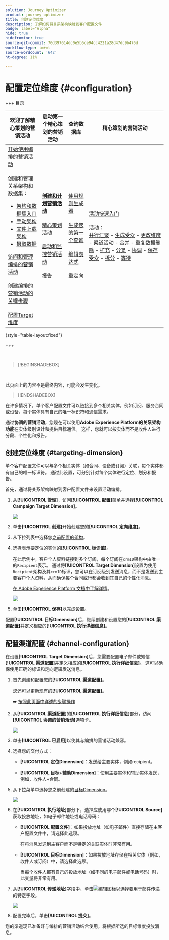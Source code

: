 ```yaml
---
solution: Journey Optimizer
product: journey optimizer
title: 创建定位维度
description: 了解如何将关系架构映射到客户配置文件
badge: label="Alpha"
hide: true
hidefromtoc: true
source-git-commit: 70d397614dc0e5b5ce94cc4221a28d47dc9b476d
workflow-type: tm+mt
source-wordcount: '642'
ht-degree: 11%

---
```



# 配置定位维度 {#configuration}

+++ 目录

| 欢迎了解精心策划的营销活动 | 启动第一个精心策划的营销活动 | 查询数据库 | 精心策划的营销活动 |
|---|---|---|---|
| [开始使用编排的营销活动](gs-orchestrated-campaigns.md)<br/><br/>创建和管理关系架构和数据集：</br> <ul><li>[架构和数据集入门](gs-schemas.md)</li><li>[手动架构](manual-schema.md)</li><li>[文件上载架构](file-upload-schema.md)</li><li>[摄取数据](ingest-data.md)</li></ul>[访问和管理编排的营销活动](access-manage-orchestrated-campaigns.md)<br/><br/>[创建编排的营销活动的关键步骤](gs-campaign-creation.md)<br/><br/>[配置Target维度](target-dimension.md) | <b>[创建和计划营销活动](create-orchestrated-campaign.md)</b><br/><br/>[精心策划活动](orchestrate-activities.md)<br/><br/>[启动和监控营销活动](start-monitor-campaigns.md)<br/><br/>[报告](reporting-campaigns.md) | [使用规则生成器](orchestrated-rule-builder.md)<br/><br/>[生成您的第一个查询](build-query.md)<br/><br/>[编辑表达式](edit-expressions.md)<br/><br/>[重定向](retarget.md) | [活动快速入门](activities/about-activities.md)<br/><br/>活动：<br/>[并行汇聚](activities/and-join.md) - [生成受众](activities/build-audience.md) - [更改维度](activities/change-dimension.md) - [渠道活动](activities/channels.md) - [合并](activities/combine.md) - [重复数据删除](activities/deduplication.md) - [扩充](activities/enrichment.md) - [分叉](activities/fork.md) - [协调](activities/reconciliation.md) - [保存受众](activities/save-audience.md) - [拆分](activities/split.md) - [等待](activities/wait.md) |

{style="table-layout:fixed"}

+++

<br/>

>[!BEGINSHADEBOX]

</br>

此页面上的内容不是最终内容，可能会发生变化。

>[!ENDSHADEBOX]

在许多情况下，单个客户配置文件可以链接到多个相关实体，例如订阅、服务合同或设备，每个实体具有自己的唯一标识符和通信需求。

通过&#x200B;**协调的营销活动**，您现在可以使用&#x200B;**Adobe Experience Platform的关系架构功能**&#x200B;在实体级别设计和提供目标通信。 这样，您就可以按实体而不是收件人进行分段、个性化和报告。

## 创建定位维度 {#targeting-dimension}

单个客户配置文件可以与多个相关实体（如合同、设备或订阅）关联，每个实体都有自己的唯一标识符。 通过此设置，可分别针对每个实体进行定位、划分和报告。

首先，通过将关系架构映射到客户配置文件来设置活动编排。

1. 从&#x200B;**[!UICONTROL 管理]**，访问&#x200B;**[!UICONTROL 配置]**&#x200B;菜单并选择&#x200B;**[!UICONTROL Campaign Target Dimension]**。

   ![](assets/target-dimension-1.png)

1. 单击&#x200B;**[!UICONTROL 创建]**&#x200B;开始创建您的&#x200B;**[!UICONTROL 定向维度]**。

1. 从下拉列表中选择您[之前配置&#x200B;的架构](gs-schemas.md)。

1. 选择表示要定位的实体的&#x200B;**[!UICONTROL 标识值]**。

   在此示例中，客户个人资料链接到多个订阅，每个订阅在`crmID`架构中由唯一的`Recipient`表示。 通过将&#x200B;**[!UICONTROL Target Dimension]**&#x200B;设置为使用`Recipient`架构及其`crmID`标识，您可以在订阅级别发送消息，而不是发送到主要客户个人资料，从而确保每个合同或行都会收到其自己的个性化消息。

   [在 Adobe Experience Platform 文档中了解详情](https://experienceleague.adobe.com/en/docs/experience-platform/xdm/schema/composition#identity)。

   ![](assets/target-dimension-2.png)

1. 单击&#x200B;**[!UICONTROL 保存]**&#x200B;以完成设置。

配置&#x200B;**[!UICONTROL 目标Dimension]**&#x200B;后，继续创建和设置您的&#x200B;**[!UICONTROL 渠道配置]**&#x200B;并定义相应的&#x200B;**[!UICONTROL 执行详细信息]**。

## 配置渠道配置 {#channel-configuration}

在设置&#x200B;**[!UICONTROL Target Dimension]**&#x200B;后，您需要配置电子邮件或短信&#x200B;**[!UICONTROL 渠道配置]**&#x200B;并定义相应的&#x200B;**[!UICONTROL 执行详细信息]**。 这可以确保使用正确的标识和定向逻辑发送消息。

1. 首先创建和配置您的&#x200B;**[!UICONTROL 渠道配置]**。

   您还可以更新现有的&#x200B;**[!UICONTROL 渠道配置]**。

   ➡️ [按照此页面中详述的步骤操作](../email/surface-personalization.md)

1. 从&#x200B;**[!UICONTROL 渠道配置]**&#x200B;的&#x200B;**[!UICONTROL 执行详细信息]**&#x200B;部分，访问&#x200B;**[!UICONTROL 协调的营销活动]**&#x200B;选项卡。

   ![](assets/target-dimension-3.png)

1. 单击&#x200B;**[!UICONTROL 已启用]**&#x200B;以使其与编排的营销活动兼容。

1. 选择您的交付方式：

   * **[!UICONTROL 定位Dimension]**：发送给主要实体，例如recipient。

   * **[!UICONTROL 目标+辅助Dimension]**：使用主要实体和辅助实体发送，例如，收件人+合同。

1. 从下拉菜单中选择您之前创建的[目标Dimension](#targeting-dimension)。

   ![](assets/target-dimension-4.png)

1. 在&#x200B;**[!UICONTROL 执行地址]**&#x200B;部分下，选择应使用哪个&#x200B;**[!UICONTROL Source]**&#x200B;获取投放地址，如电子邮件地址或电话号码：

   * **[!UICONTROL 配置文件]**：如果投放地址（如电子邮件）直接存储在主客户配置文件中，请选择此选项。

     在将消息发送到主客户而不是特定的关联实体时非常有用。

   * **[!UICONTROL 目标Dimension]**：如果投放地址存储在相关实体（例如，收件人或订阅）中，请选择此选项。

     当每个收件人都有自己的投放地址（如不同的电子邮件或电话号码）时，此变量将非常有用。

1. 从&#x200B;**[!UICONTROL 传递地址]**&#x200B;字段中，单击![编辑图标](assets/do-not-localize/edit.svg)以选择要用于邮件传递的特定字段。

   ![](assets/target-dimension-4.png)

1. 配置完毕后，单击&#x200B;**[!UICONTROL 提交]**。

您的渠道现已准备好与编排的营销活动结合使用，将根据所选的目标维度投放消息。

